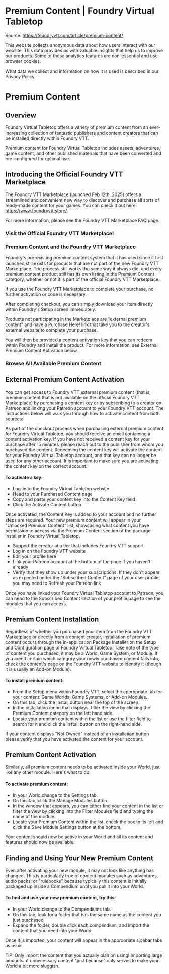 # Premium Content | Foundry Virtual Tabletop

Source: https://foundryvtt.com/article/premium-content/

This website collects anonymous data about how users interact with our website. This data provides us with 
        valuable insights that help us to improve our products. Some of these analytics features are non-essential 
        and use browser cookies.

What data we collect and information on how it is used is described in our 
        Privacy Policy.


# Premium Content


## 


## Overview

Foundry Virtual Tabletop offers a variety of premium content from an ever-increasing collection of fantastic publishers and content creators that can be installed directly within Foundry VTT.

Premium content for Foundry Virtual Tabletop includes assets, adventures, game content, and other published materials that have been converted and pre-configured for optimal use.


## Introducing the Official Foundry VTT Marketplace

The Foundry VTT Marketplace (launched Feb 12th, 2025) offers a streamlined and convenient new way to discover and purchase all sorts of ready-made content for your games. You can check it out here: https://www.foundryvtt.store/.

For more information, please see the Foundry VTT Marketplace FAQ page.


### Visit the Official Foundry VTT Marketplace!


### Premium Content and the Foundry VTT Marketplace

Foundry's pre-existing premium content system that it has used since it first launched still exists for products that are not part of the new Foundry VTT Marketplace. The process still works the same way it always did, and every premium content product still has its own listing in the Premium Content category, whether or not it is part of the official Foundry VTT Marketplace.

If you use the Foundry VTT Marketplace to complete your purchase, no further activation or code is necessary.

After completing checkout, you can simply download your item directly within Foundry's Setup screen immediately.

Products not participating in the Marketplace are "external premium content" and have a Purchase Here! link that take you to the creator's external website to complete your purchase.

You will then be provided a content activation key that you can redeem within Foundry and install the product. For more information, see External Premium Content Activation below.


### Browse All Available Premium Content


## External Premium Content Activation

You can get access to Foundry VTT external premium content (that is, premium content that is not available on the official Foundry VTT Marketplace) by purchasing a content key or by subscribing to a creator on Patreon and linking your Patreon account to your Foundry VTT account. The instructions below will walk you through how to activate content from both sources:

As part of the checkout process when purchasing external premium content for Foundry Virtual Tabletop, you should receive an email containing a content activation key. If you have not received a content key for your purchase after 15 minutes, please reach out to the publisher from whom you purchased the content. Redeeming the content key will activate the content for your Foundry Virtual Tabletop account, and that key can no longer be used for any other account. It is important to make sure you are activating the content key on the correct account.


#### To activate a key:

- Log-in to the Foundry Virtual Tabletop website
- Head to your Purchased Content page
- Copy and paste your content key into the Content Key field
- Click the Activate Content button

Once activated, the Content Key is added to your account and no further steps are required. Your new premium content will appear in your "Unlocked Premium Content" list, showcasing what content you have permission to access via the Premium Content section of the package installer in Foundry Virtual Tabletop.

- Support the creator at a tier that includes Foundry VTT support
- Log in on the Foundry VTT website
- Edit your profile here
- Link your Patreon account at the bottom of the page if you haven't already
- Verify that they show up under your subscriptions. If they don't appear as expected under the "Subscribed Content" page of your user profile, you may need to Refresh your Patreon link

Once you have linked your Foundry Virtual Tabletop account to Patreon, you can head to the Subscribed Content section of your profile page to see the modules that you can access.


## Premium Content Installation

Regardless of whether you purchased your item from the Foundry VTT Marketplace or directly from a content creator, installation of premium content occurs through the in-application Package Installer on the Setup and Configuration page of Foundry Virtual Tabletop. Take note of the type of content you purchased, it may be a World, Game System, or Module. If you aren't certain which category your newly purchased content falls into, check the content's page on the Foundry VTT website to identify it (though it is usually an Add-on Module).


#### To install premium content:

- From the Setup menu within Foundry VTT, select the appropriate tab for your content: Game Worlds, Game Systems, or Add-on Modules.
- On this tab, click the Install button near the top of the screen.
- In the installation menu that displays, filter the view by clicking the Premium Content category on the left hand side.
- Locate your premium content within the list or use the filter field to search for it and click the Install button on the right-hand side.

If your content displays "Not Owned" instead of an installation button please verify that you have activated the content for your account.


## Premium Content Activation

Similarly, all premium content needs to be activated inside your World, just like any other module. Here's what to do:


#### To activate premium content:

- In your World change to the   Settings tab.
- On this tab, click the Manage Modules button
- In the window that appears, you can either find your content in the list or filter the view by clicking into the Filter Modules field and typing the name of the module.
- Locate your Premium Content within the list, check the box to its left and click the Save Module Settings button at the bottom.

Your content should now be active in your World and all its content and features should now be available.


## Finding and Using Your New Premium Content

Even after activating your new module, it may not look like anything has changed. This is particularly true of content modules such as adventures, audio packs, or "rulebooks" because typically this content is initially packaged up inside a Compendium until you pull it into your World.


#### To find and use your new premium content, try this:

- In your World change to the   Compendiums tab.
- On this tab, look for a folder that has the same name as the content you just purchased
- Expand the folder, double click each compendium, and import the content that you need into your World.

Once it is imported, your content will appear in the appropriate sidebar tabs as usual.

TIP: Only import the content that you actually plan on using! Importing large amounts of unnecessary content "just because" only serves to make your World a bit more sluggish.

